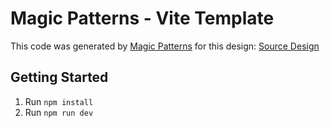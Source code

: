 # Magic Patterns - Vite Template

This code was generated by [Magic Patterns](https://magicpatterns.com) for this design: [Source Design](https://www.magicpatterns.com/c/8xijyeltkkij5tuyuhnqd7)

## Getting Started

1. Run `npm install`
2. Run `npm run dev`
